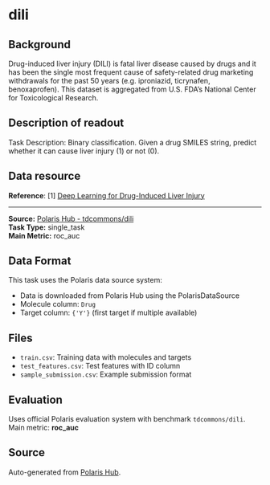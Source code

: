 # dili

## Background
Drug-induced liver injury (DILI) is fatal liver disease caused by drugs and it has been the single most frequent cause of safety-related drug marketing withdrawals for the past 50 years (e.g. iproniazid, ticrynafen, benoxaprofen). This dataset is aggregated from U.S. FDA’s National Center for Toxicological Research.

## Description of readout
Task Description: Binary classification. Given a drug SMILES string, predict whether it can cause liver injury (1) or not (0).

## Data resource
**Reference**: [1] [Deep Learning for Drug-Induced Liver Injury](https://pubs.acs.org/doi/10.1021/acs.jcim.5b00238)

---

**Source:** [Polaris Hub - tdcommons/dili](https://polarishub.io)  
**Task Type:** single_task  
**Main Metric:** roc_auc

## Data Format

This task uses the Polaris data source system:
- Data is downloaded from Polaris Hub using the PolarisDataSource
- Molecule column: `Drug`
- Target column: `{'Y'}` (first target if multiple available)

## Files

- `train.csv`: Training data with molecules and targets
- `test_features.csv`: Test features with ID column
- `sample_submission.csv`: Example submission format

## Evaluation

Uses official Polaris evaluation system with benchmark `tdcommons/dili`.
Main metric: **roc_auc**

## Source

Auto-generated from [Polaris Hub](https://polarishub.io/).

